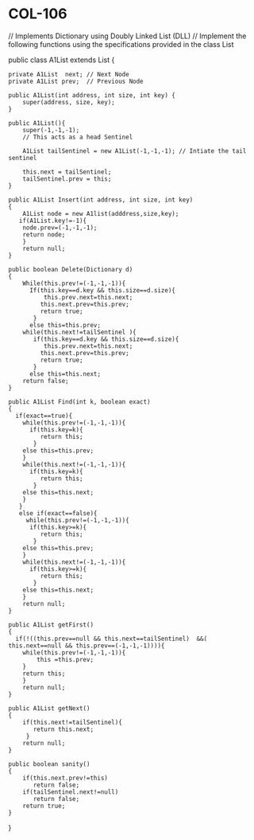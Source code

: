 # COL-106
// Implements Dictionary using Doubly Linked List (DLL)
// Implement the following functions using the specifications provided in the class List

public class A1List extends List {

    private A1List  next; // Next Node
    private A1List prev;  // Previous Node 

    public A1List(int address, int size, int key) { 
        super(address, size, key);
    }
    
    public A1List(){
        super(-1,-1,-1);
        // This acts as a head Sentinel

        A1List tailSentinel = new A1List(-1,-1,-1); // Intiate the tail sentinel
        
        this.next = tailSentinel;
        tailSentinel.prev = this;
    }

    public A1List Insert(int address, int size, int key)
    {
        A1List node = new A1list(adddress,size,key);
       if(A1List.key!=-1){
        node.prev=(-1,-1,-1);
        return node;
        }
        return null;
    }

    public boolean Delete(Dictionary d) 
    {
        While(this.prev!=(-1,-1,-1)){
          If(this.key==d.key && this.size==d.size){
              this.prev.next=this.next;
             this.next.prev=this.prev;
             return true;
           }
          else this=this.prev;
        while(this.next!=tailSentinel ){
           if(this.key==d.key && this.size==d.size){
              this.prev.next=this.next;
             this.next.prev=this.prev;
             return true;
           }
          else this=this.next;
        return false;
    }

    public A1List Find(int k, boolean exact)
    { 
      if(exact==true){
        while(this.prev!=(-1,-1,-1)){
          if(this.key=k){
             return this;
           }
        else this=this.prev;
        }
        while(this.next!=(-1,-1,-1)){
          if(this.key=k){
             return this;
           }
        else this=this.next;
        }
       }
       else if(exact==false){
         while(this.prev!=(-1,-1,-1)){
          if(this.key>=k){
             return this;
           }
        else this=this.prev;
        }
        while(this.next!=(-1,-1,-1)){
          if(this.key>=k){
             return this;
           }
        else this=this.next;
        }
        return null;
    }

    public A1List getFirst()
    {
      if(!((this.prev==null && this.next==tailSentinel)  &&( this.next==null && this.prev==(-1,-1,-1)))){
        while(this.prev!=(-1,-1,-1)){
            this =this.prev;
        }
        return this;
        }
        return null;
    }
    
    public A1List getNext() 
    { 
        if(this.next!=tailSentinel){
           return this.next;
         }
        return null;
    }

    public boolean sanity()
    {
        if(this.next.prev!=this)
           return false;
        if(tailSentinel.next!=null)
           return false;
        return true;
    }

}


